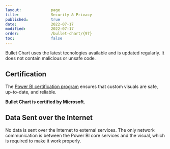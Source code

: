 ```yaml
---
layout:             page
title:              Security & Privacy
published:          true
date:               2022-07-17
modified:           2022-07-17
order:              /bullet-chart/{97}
toc:                false
---
```

Bullet Chart uses the latest tecnologies available and is updated regularly. It does not contain malicious or unsafe code.

## Certification

The [Power BI certification program](../get-started/certification.md) ensures that custom visuals are safe, up-to-date, and reliable.

**Bullet Chart is certified by Microsoft.**


## Data Sent over the Internet

No data is sent over the Internet to external services. The only network communication is between the Power BI core services and the visual, which is required to make it work properly.

